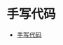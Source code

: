 # 手写代码
* [手写代码](https://github.com/poetries/FE-Interview-Questions/blob/master/Handwritten-code.md "手写代码")